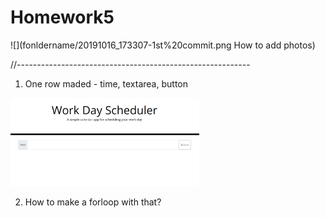 # Homework5
<How to add : img src="foldername/filename" width="%" height="%">
![](fonldername/20191016_173307-1st%20commit.png  How to add photos)

//----------------------------------------------------------

1. One row maded - time, textarea, button

<img src="Capture/20191016_173307-1st commit.png" width="60%" height="60%">

2. How to make a forloop with that?


